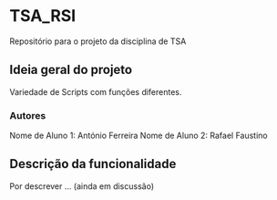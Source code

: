 # TSA_RSI
Repositório para o projeto da disciplina de TSA

## Ideia geral do projeto
Variedade de Scripts com funções diferentes.

### Autores
Nome de Aluno 1: António Ferreira
Nome de Aluno 2: Rafael Faustino

## Descrição da funcionalidade
Por descrever ... (ainda em discussão)
